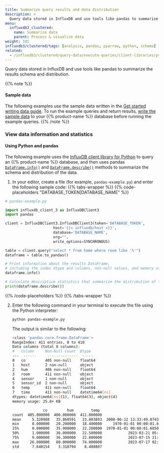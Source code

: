 ```yaml
---
title: Summarize query results and data distribution
description: >
  Query data stored in InfluxDB and use tools like pandas to summarize the results schema and distribution.
menu:
  influxdb3_clustered:
    name: Summarize data
    parent: Process & visualize data
weight: 101
influxdb3/clustered/tags: [analysis, pandas, pyarrow, python, schema]
related:
  - /influxdb3/clustered/query-data/execute-queries/client-libraries/python/
---
```


Query data stored in InfluxDB and use tools like pandas to summarize the results schema and distribution.

{{% note %}}
#### Sample data

The following examples use the sample data written in the
[Get started writing data guide](/influxdb3/clustered/get-started/write/).
To run the example queries and return results,
[write the sample data](/influxdb3/clustered/get-started/write/#write-line-protocol-to-influxdb)
to your {{% product-name %}} database before running the example queries.
{{% /note %}}

### View data information and statistics

#### Using Python and pandas

The following example uses the [InfluxDB client library for Python](/influxdb3/clustered/reference/client-libraries/v3/python/) to query an {{% product-name %}} database,
and then uses pandas [`DataFrame.info()`](https://pandas.pydata.org/docs/reference/api/pandas.DataFrame.info.html) and [`DataFrame.describe()`](https://pandas.pydata.org/docs/reference/api/pandas.DataFrame.describe.html) methods to summarize the schema and distribution of the data.

1.  In your editor, create a file (for example, `pandas-example.py`) and enter the following sample code:
    <!-- tabs-wrapper allows code-placeholders to work when indented -->
    {{% tabs-wrapper %}}
{{% code-placeholders "DATABASE_TOKEN|DATABASE_NAME" %}}
```py
# pandas-example.py

import influxdb_client_3 as InfluxDBClient3
import pandas

client = InfluxDBClient3.InfluxDBClient3(token='DATABASE_TOKEN',
                      host='{{< influxdb/host >}}',
                      database='DATABASE_NAME',
                      org="",
                      write_options=SYNCHRONOUS)

table = client.query("select * from home where room like '%'")
dataframe = table.to_pandas()

# Print information about the results DataFrame,
# including the index dtype and columns, non-null values, and memory usage.
dataframe.info()

# Calculate descriptive statistics that summarize the distribution of the results.
print(dataframe.describe())
```
{{% /code-placeholders %}}
    {{% /tabs-wrapper %}}

2.  Enter the following command in your terminal to execute the file using the Python interpreter:

    ```sh
    python pandas-example.py
    ```

    The output is similar to the following:

    ```sh
    <class 'pandas.core.frame.DataFrame'>
    RangeIndex: 411 entries, 0 to 410
    Data columns (total 8 columns):
    #   Column     Non-Null Count  Dtype         
    ---  ------     --------------  -----         
    0   co         405 non-null    float64       
    1   host       2 non-null      object        
    2   hum        406 non-null    float64       
    3   room       411 non-null    object        
    4   sensor     1 non-null      object        
    5   sensor_id  2 non-null      object        
    6   temp       411 non-null    float64       
    7   time       411 non-null    datetime64[ns]
    dtypes: datetime64[ns](1), float64(3), object(4)
    memory usage: 25.8+ KB

                  co         hum        temp                           time
    count  405.000000  406.000000  411.000000                            411
    mean     5.320988   35.860591   23.803893  2008-06-12 13:33:49.074302208
    min      0.000000   20.200000   18.400000     1970-01-01 00:00:01.641024
    25%      0.000000   35.900000   22.200000  1970-01-01 00:00:01.685054600
    50%      1.000000   36.000000   22.500000            2023-03-21 05:46:40
    75%      9.000000   36.300000   22.800000            2023-07-15 21:34:10
    max     26.000000   80.000000   74.000000            2023-07-17 02:07:00
    std      7.640154    3.318794    8.408807                            NaN
    ```
